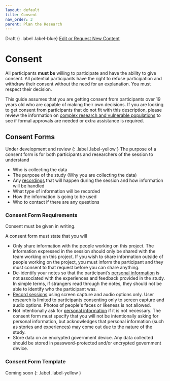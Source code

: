 ```yaml
---
layout: default
title: Consent
nav_order: 3
parent: Plan the Research
---
```

Draft
{: .label .label-blue}
[Edit or Request New Content](https://github.com/bcgov/user-research-guide/issues/new/choose)

# Consent

All participants **must be** willing to participate and have the ability to give consent. All potential participants have the right to refuse participation and withdraw their consent without the need for an explanation. You must respect their decision.

This guide assumes that you are getting consent from participants over 19 years old who are capable of making their own decisions. If you are looking to get consent from participants that do not fit with this description, please review the information on [complex research and vulnerable populations](https://bcgov.github.io/user-research-guide/ethics.html#complex-research-activities) to see if formal approvals are needed or extra assistance is required.

## Consent Forms
Under development and review
{: .label .label-yellow }
The purpose of a consent form is for both participants and researchers of the session to understand

- Who is collecting the data
- The purpose of the study (Why you are collecting the data)
- Any [recordings](https://bcgov.github.io/user-research-guide/conduct-research.html#record-the-session) that will happen during the session and how information will be handled
- What type of information will be recorded
- How the information is going to be used
- Who to contact if there are any questions


### Consent Form Requirements
Consent must be given in writing.

A consent form must state that you will

- Only share information with the people working on this project. The information expressed in the session should only be shared with the team working on this project. If you wish to share information outside of people working on the project, you must inform the participant and they must consent to that request before you can share anything.
- De-identify your notes so that the participant’s [personal information](https://bcgov.github.io/user-research-guide/privacy-personal-information.html#what-is-personal-information) is not associated with the experiences and feedback provided in the study. In simple terms, if strangers read through the notes, they should not be able to identify who the participant was.
- [Record sessions](https://bcgov.github.io/user-research-guide/conduct-research.html#record-the-session) using screen capture and audio options only. User research is limited to participants consenting only to screen capture and audio options. Photos of people's faces or likeness is not allowed.
- Not intentionally ask for [personal information](https://bcgov.github.io/user-research-guide/privacy-personal-information.html#what-is-personal-information) if it is not necessary. The consent form must specify that you will not be intentionally asking for personal information, but acknowledges that personal information (such as stories and experiences) may come out due to the nature of the study.
- Store data on an encrypted government device. Any data collected should be stored in password-protected and/or encrypted government device.

### Consent Form Template
Coming soon
{: .label .label-yellow }
